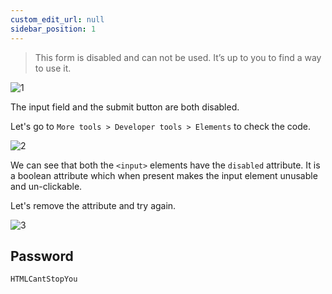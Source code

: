 ```yaml
---
custom_edit_url: null
sidebar_position: 1
---
```


> This form is disabled and can not be used. It’s up to you to find a way to use it.

![1](https://github.com/Knign/Write-ups/assets/110326359/d0b521fc-1664-40cc-9d35-aa4b0901923f)

The input field and the submit button are both disabled.

Let's go to `More tools > Developer tools > Elements` to check the code.

![2](https://github.com/Knign/Write-ups/assets/110326359/188cf5ef-604b-48f9-8680-cc7f4618d864)

We can see that both the `<input>` elements have the `disabled` attribute. It is a boolean attribute which when present makes the input element unusable and un-clickable.

Let's remove the attribute and try again.

![3](https://github.com/Knign/Write-ups/assets/110326359/da0e0587-feeb-4094-95f5-b0410c2599f2)

## Password
```
HTMLCantStopYou
```
